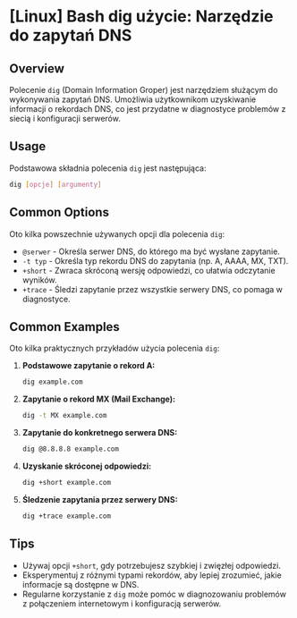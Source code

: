 # [Linux] Bash dig użycie: Narzędzie do zapytań DNS

## Overview
Polecenie `dig` (Domain Information Groper) jest narzędziem służącym do wykonywania zapytań DNS. Umożliwia użytkownikom uzyskiwanie informacji o rekordach DNS, co jest przydatne w diagnostyce problemów z siecią i konfiguracji serwerów.

## Usage
Podstawowa składnia polecenia `dig` jest następująca:

```bash
dig [opcje] [argumenty]
```

## Common Options
Oto kilka powszechnie używanych opcji dla polecenia `dig`:

- `@serwer` - Określa serwer DNS, do którego ma być wysłane zapytanie.
- `-t typ` - Określa typ rekordu DNS do zapytania (np. A, AAAA, MX, TXT).
- `+short` - Zwraca skróconą wersję odpowiedzi, co ułatwia odczytanie wyników.
- `+trace` - Śledzi zapytanie przez wszystkie serwery DNS, co pomaga w diagnostyce.

## Common Examples
Oto kilka praktycznych przykładów użycia polecenia `dig`:

1. **Podstawowe zapytanie o rekord A:**
   ```bash
   dig example.com
   ```

2. **Zapytanie o rekord MX (Mail Exchange):**
   ```bash
   dig -t MX example.com
   ```

3. **Zapytanie do konkretnego serwera DNS:**
   ```bash
   dig @8.8.8.8 example.com
   ```

4. **Uzyskanie skróconej odpowiedzi:**
   ```bash
   dig +short example.com
   ```

5. **Śledzenie zapytania przez serwery DNS:**
   ```bash
   dig +trace example.com
   ```

## Tips
- Używaj opcji `+short`, gdy potrzebujesz szybkiej i zwięzłej odpowiedzi.
- Eksperymentuj z różnymi typami rekordów, aby lepiej zrozumieć, jakie informacje są dostępne w DNS.
- Regularne korzystanie z `dig` może pomóc w diagnozowaniu problemów z połączeniem internetowym i konfiguracją serwerów.
